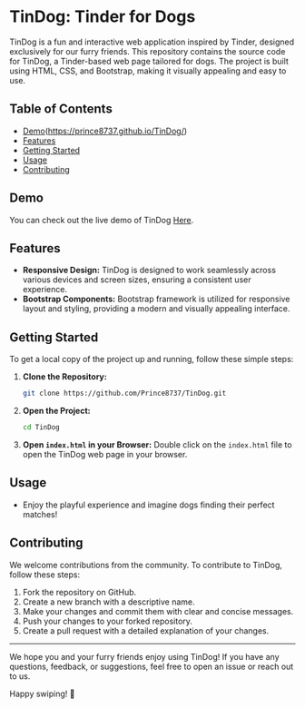 # TinDog: Tinder for Dogs

TinDog is a fun and interactive web application inspired by Tinder, designed exclusively for our furry friends. This repository contains the source code for TinDog, a Tinder-based web page tailored for dogs. The project is built using HTML, CSS, and Bootstrap, making it visually appealing and easy to use.

## Table of Contents
- [Demo](#demo)(https://prince8737.github.io/TinDog/)
- [Features](#features)
- [Getting Started](#getting-started)
- [Usage](#usage)
- [Contributing](#contributing)

## Demo
You can check out the live demo of TinDog [Here](https://prince8737.github.io/TinDog/).

## Features
- **Responsive Design:** TinDog is designed to work seamlessly across various devices and screen sizes, ensuring a consistent user experience.
- **Bootstrap Components:** Bootstrap framework is utilized for responsive layout and styling, providing a modern and visually appealing interface.

## Getting Started
To get a local copy of the project up and running, follow these simple steps:

1. **Clone the Repository:**
   ```bash
   git clone https://github.com/Prince8737/TinDog.git
   ```

2. **Open the Project:**
   ```bash
   cd TinDog
   ```

3. **Open `index.html` in your Browser:**
   Double click on the `index.html` file to open the TinDog web page in your browser.

## Usage
- Enjoy the playful experience and imagine dogs finding their perfect matches!

## Contributing
We welcome contributions from the community. To contribute to TinDog, follow these steps:

1. Fork the repository on GitHub.
2. Create a new branch with a descriptive name.
3. Make your changes and commit them with clear and concise messages.
4. Push your changes to your forked repository.
5. Create a pull request with a detailed explanation of your changes.

---

We hope you and your furry friends enjoy using TinDog! If you have any questions, feedback, or suggestions, feel free to open an issue or reach out to us.

Happy swiping! 🐾
